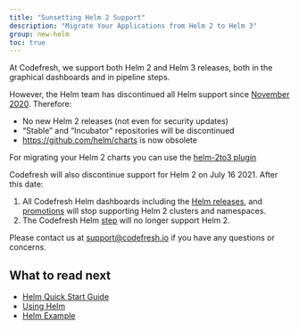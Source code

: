 ```yaml
---
title: "Sunsetting Helm 2 Support"
description: "Migrate Your Applications from Helm 2 to Helm 3"
group: new-helm
toc: true
---
```


At Codefresh, we support both Helm 2 and Helm 3 releases, both in the graphical dashboards and in pipeline steps.

However, the Helm team has discontinued all Helm support since [November 2020](https://helm.sh/blog/helm-v2-deprecation-timeline/). 
Therefore:
* No new Helm 2 releases (not even for security updates)
* “Stable” and “Incubator" repositories will be discontinued
* https://github.com/helm/charts is now obsolete

For migrating your Helm 2 charts you can use the [helm-2to3 plugin](https://github.com/helm/helm-2to3)

Codefresh will also discontinue support for Helm 2 on July 16 2021. After this date: 
1. All Codefresh Helm dashboards including the [Helm releases](https://codefresh.io/docs/docs/new-helm/helm-releases-management/), and [promotions](https://codefresh.io/docs/docs/new-helm/helm-environment-promotion/) will stop supporting Helm 2 clusters and namespaces. 
2. The Codefresh Helm [step](https://codefresh.io/steps/step/helm) will no longer support Helm 2.

Please contact us at support@codefresh.io if you have any questions or concerns.

## What to read next

* [Helm Quick Start Guide](https://codefresh.io/docs/docs/getting-started/helm-quick-start-guide/)
* [Using Helm](https://codefresh.io/docs/docs/new-helm/using-helm-in-codefresh-pipeline/)
* [Helm Example](https://codefresh.io/docs/docs/yaml-examples/examples/helm/)
